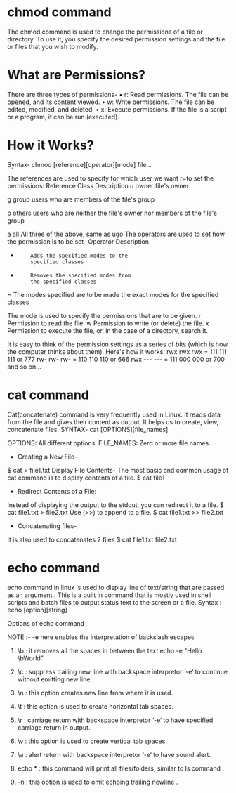 # chmod command

The chmod command is used to change the permissions of a file or directory. To use it, you specify the desired permission settings and the file or files that you wish to modify.

# What are Permissions?

There are three types of permissions-
• r: Read permissions. The file can be opened, and its content viewed.
• w: Write permissions. The file can be edited, modified, and deleted.
• x: Execute permissions. If the file is a script or a program, it can be run (executed).

# How it Works?

Syntax-
chmod [reference][operator][mode] file...

The references are used to specify for which user we want r=to set the permissions:
Reference Class Description
u owner file's owner

g group users who are members of
the file's group

o others users who are neither the
file's owner nor members of
the file's group

a all All three of the above, same as ugo
The operators are used to set how the permission is to be set-
Operator Description

-         Adds the specified modes to the
          specified classes

*         Removes the specified modes from
          the specified classes

= The modes specified are to be made
the exact modes for the specified
classes

The mode is used to specify the permissions that are to be given.
r Permission to read the file.
w Permission to write (or delete) the file.
x Permission to execute the file, or, in
the case of a directory, search it.

It is easy to think of the permission settings as a series of bits (which is how the computer thinks about them). Here's how it works:
rwx rwx rwx = 111 111 111 or 777
rw- rw- rw- = 110 110 110 or 666
rwx --- --- = 111 000 000 or 700
and so on...

# cat command

Cat(concatenate) command is very frequently used in Linux. It reads data from the file and gives their content as output. It helps us to create, view, concatenate files.
SYNTAX-
cat [OPTIONS][file_names]

OPTIONS: All different options.
FILE_NAMES: Zero or more file names.

- Creating a New File-

$ cat > file1.txt
Display File Contents-
The most basic and common usage of cat command is to display contents of a file.
					$ cat file1

- Redirect Contents of a File:

Instead of displaying the output to the stdout, you can redirect it to a file.
$ cat file1.txt > file2.txt
Use  (>>) to append to a file.
				  $ cat file1.txt >> file2.txt

- Concatenating files-

It is also used to concatenates 2 files
\$ cat file1.txt file2.txt

# echo command

echo command in linux is used to display line of text/string that are passed as an argument . This is a built in command that is mostly used in shell scripts and batch files to output status text to the screen or a file.
Syntax :
echo [option][string]

Options of echo command

NOTE :- -e here enables the interpretation of backslash escapes

1. \b : it removes all the spaces in between the text
   echo -e "Hello \bWorld"

2. \c : suppress trailing new line with backspace interpretor ‘-e‘ to continue without emitting new line.
3. \n : this option creates new line from where it is used.
4. \t : this option is used to create horizontal tab spaces.
5. \r : carriage return with backspace interpretor ‘-e‘ to have specified carriage return in output.
6. \v : this option is used to create vertical tab spaces.
7. \a : alert return with backspace interpretor ‘-e‘ to have sound alert.
8. echo \* : this command will print all files/folders, similar to ls command .
9. -n : this option is used to omit echoing trailing newline .
